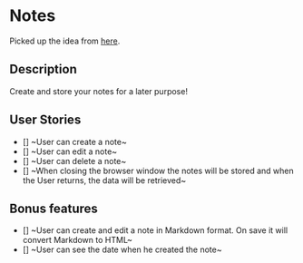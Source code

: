 # Notes

Picked up the idea from [here](https://blog.bitsrc.io/15-app-ideas-to-build-and-level-up-your-coding-skills-28612c72a3b1).

## Description

Create and store your notes for a later purpose!

## User Stories

- [] ~User can create a note~
- [] ~User can edit a note~
- [] ~User can delete a note~
- [] ~When closing the browser window the notes will be stored and when the User returns, the data will be retrieved~

## Bonus features

- [] ~User can create and edit a note in Markdown format. On save it will convert Markdown to HTML~
- [] ~User can see the date when he created the note~
